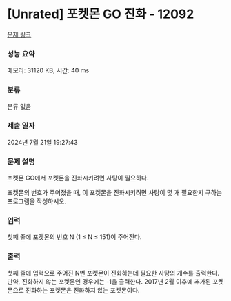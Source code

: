 # [Unrated] 포켓몬 GO 진화 - 12092 

[문제 링크](https://www.acmicpc.net/problem/12092) 

### 성능 요약

메모리: 31120 KB, 시간: 40 ms

### 분류

분류 없음

### 제출 일자

2024년 7월 21일 19:27:43

### 문제 설명

<p>포켓몬 GO에서 포켓몬을 진화시키려면 사탕이 필요하다.</p>

<p>포켓몬의 번호가 주어졌을 때, 이 포켓몬을 진화시키려면 사탕이 몇 개 필요한지 구하는 프로그램을 작성하시오.</p>

### 입력 

 <p>첫째 줄에 포켓몬의 번호 N (1 ≤ N ≤ 151)이 주어진다.</p>

### 출력 

 <p>첫째 줄에 입력으로 주어진 N번 포켓몬이 진화하는데 필요한 사탕의 개수를 출력한다. 만약, 진화하지 않는 포켓몬인 경우에는 -1을 출력한다. 2017년 2월 이후에 추가된 포켓몬으로 진화하는 포켓몬은 진화하지 않는 포켓몬이다.</p>

